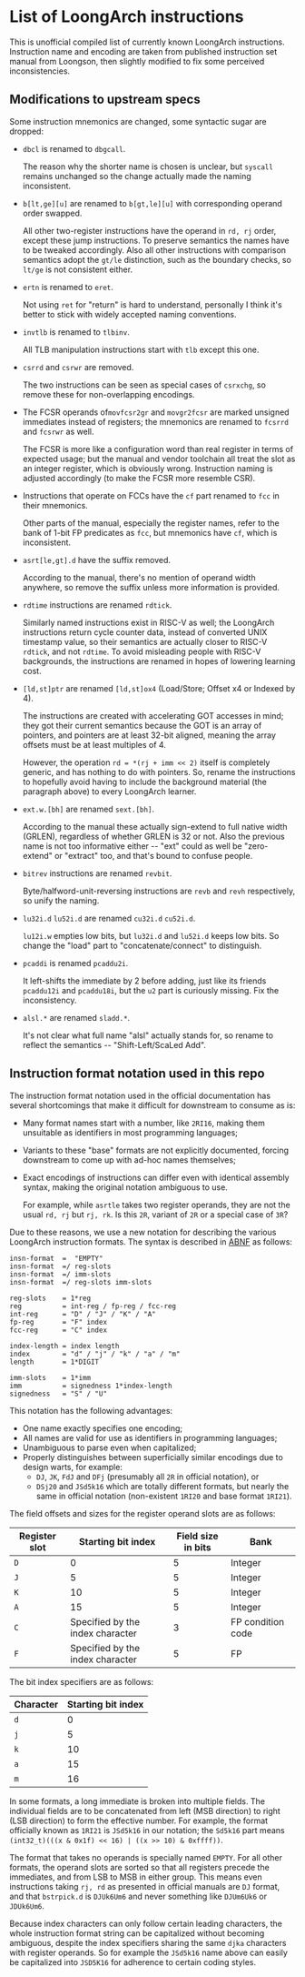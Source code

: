 # List of LoongArch instructions

This is unofficial compiled list of currently known LoongArch instructions.
Instruction name and encoding are taken from published instruction set manual
from Loongson, then slightly modified to fix some perceived inconsistencies.

## Modifications to upstream specs

Some instruction mnemonics are changed, some syntactic sugar are dropped:

* `dbcl` is renamed to `dbgcall`.

  The reason why the shorter name is chosen is unclear, but `syscall` remains
  unchanged so the change actually made the naming inconsistent.

* `b[lt,ge][u]` are renamed to `b[gt,le][u]` with corresponding operand order swapped.

  All other two-register instructions have the operand in `rd, rj` order, except
  these jump instructions. To preserve semantics the names have to be tweaked
  accordingly. Also all other instructions with comparison semantics adopt the
  `gt/le` distinction, such as the boundary checks, so `lt/ge` is not consistent
  either.

* `ertn` is renamed to `eret`.

  Not using `ret` for "return" is hard to understand, personally I think it's
  better to stick with widely accepted naming conventions.

* `invtlb` is renamed to `tlbinv`.

  All TLB manipulation instructions start with `tlb` except this one.

* `csrrd` and `csrwr` are removed.

  The two instructions can be seen as special cases of `csrxchg`, so remove
  these for non-overlapping encodings.

* The FCSR operands of`movfcsr2gr` and `movgr2fcsr` are marked unsigned
  immediates instead of registers; the mnemonics are renamed to `fcsrrd` and
  `fcsrwr` as well.

  The FCSR is more like a configuration word than real register in terms of
  expected usage; but the manual and vendor toolchain all treat the slot as
  an integer register, which is obviously wrong. Instruction naming is
  adjusted accordingly (to make the FCSR more resemble CSR).

* Instructions that operate on FCCs have the `cf` part renamed to `fcc` in
  their mnemonics.

  Other parts of the manual, especially the register names, refer to the bank
  of 1-bit FP predicates as `fcc`, but mnemonics have `cf`, which is
  inconsistent.

* `asrt[le,gt].d` have the suffix removed.

  According to the manual, there's no mention of operand width anywhere,
  so remove the suffix unless more information is provided.

* `rdtime` instructions are renamed `rdtick`.

  Similarly named instructions exist in RISC-V as well; the LoongArch
  instructions return cycle counter data, instead of converted UNIX
  timestamp value, so their semantics are actually closer to RISC-V `rdtick`,
  and not `rdtime`. To avoid misleading people with RISC-V backgrounds, the
  instructions are renamed in hopes of lowering learning cost.

* `[ld,st]ptr` are renamed `[ld,st]ox4` (Load/Store; Offset x4 or Indexed by 4).

  The instructions are created with accelerating GOT accesses in mind;
  they got their current semantics because the GOT is an array of pointers,
  and pointers are at least 32-bit aligned, meaning the array offsets must be
  at least multiples of 4.

  However, the operation `rd = *(rj + imm << 2)` itself is completely generic,
  and has nothing to do with pointers. So, rename the instructions to hopefully
  avoid having to include the background material (the paragraph above) to
  every LoongArch learner.

* `ext.w.[bh]` are renamed `sext.[bh]`.

  According to the manual these actually sign-extend to full native width
  (GRLEN), regardless of whether GRLEN is 32 or not. Also the previous name is
  not too informative either -- "ext" could as well be "zero-extend" or
  "extract" too, and that's bound to confuse people.

* `bitrev` instructions are renamed `revbit`.

  Byte/halfword-unit-reversing instructions are `revb` and `revh` respectively,
  so unify the naming.

* `lu32i.d` `lu52i.d` are renamed `cu32i.d` `cu52i.d`.

  `lu12i.w` empties low bits, but `lu32i.d` and `lu52i.d` keeps low bits. So
  change the "load" part to "concatenate/connect" to distinguish.

* `pcaddi` is renamed `pcaddu2i`.

  It left-shifts the immediate by 2 before adding, just like its friends
  `pcaddu12i` and `pcaddu18i`, but the `u2` part is curiously missing. Fix the
  inconsistency.

* `alsl.*` are renamed `sladd.*`.

  It's not clear what full name "alsl" actually stands for, so rename to
  reflect the semantics -- "Shift-Left/ScaLed Add".

## Instruction format notation used in this repo

The instruction format notation used in the official documentation has several
shortcomings that make it difficult for downstream to consume as is:

* Many format names start with a number, like `2RI16`, making them unsuitable as
  identifiers in most programming languages;
* Variants to these "base" formats are not explicitly documented, forcing
  downstream to come up with ad-hoc names themselves;
* Exact encodings of instructions can differ even with identical assembly syntax,
  making the original notation ambiguous to use.

  For example, while `asrtle` takes two register operands, they are not the
  usual `rd, rj` but `rj, rk`. Is this `2R`, variant of `2R` or a special case
  of `3R`?

Due to these reasons, we use a new notation for describing the various LoongArch
instruction formats. The syntax is described in [ABNF] as follows:

[ABNF]: https://en.wikipedia.org/wiki/Augmented_Backus%E2%80%93Naur_form

```
insn-format  =  "EMPTY"
insn-format  =/ reg-slots
insn-format  =/ imm-slots
insn-format  =/ reg-slots imm-slots

reg-slots    = 1*reg
reg          = int-reg / fp-reg / fcc-reg
int-reg      = "D" / "J" / "K" / "A"
fp-reg       = "F" index
fcc-reg      = "C" index

index-length = index length
index        = "d" / "j" / "k" / "a" / "m"
length       = 1*DIGIT

imm-slots    = 1*imm
imm          = signedness 1*index-length
signedness   = "S" / "U"
```

This notation has the following advantages:

* One name exactly specifies one encoding;
* All names are valid for use as identifiers in programming languages;
* Unambiguous to parse even when capitalized;
* Properly distinguishes between superficially similar encodings due to design
  warts, for example:
    - `DJ`, `JK`, `FdJ` and `DFj` (presumably all `2R` in official notation), or
    - `DSj20` and `JSd5k16` which are totally different formats, but nearly the
      same in official notation (non-existent `1RI20` and base format `1RI21`).

The field offsets and sizes for the register operand slots are as follows:

|Register slot|Starting bit index|Field size in bits|Bank|
|-------------|------------------|------------------|----|
|`D`|0|5|Integer|
|`J`|5|5|Integer|
|`K`|10|5|Integer|
|`A`|15|5|Integer|
|`C`|Specified by the index character|3|FP condition code|
|`F`|Specified by the index character|5|FP|

The bit index specifiers are as follows:

|Character|Starting bit index|
|---------|------------------|
|`d`|0|
|`j`|5|
|`k`|10|
|`a`|15|
|`m`|16|

In some formats, a long immediate is broken into multiple fields. The individual
fields are to be concatenated from left (MSB direction) to right (LSB direction)
to form the effective number.
For example, the format officially known as `1RI21` is `JSd5k16` in our
notation; the `Sd5k16` part means `(int32_t)(((x & 0x1f) << 16) | ((x >> 10) & 0xffff))`.

The format that takes no operands is specially named `EMPTY`.
For all other formats, the operand slots are sorted so that all registers
precede the immediates, and from LSB to MSB in either group.
This means even instructions taking `rj, rd` as presented in official manuals
are `DJ` format, and that `bstrpick.d` is `DJUk6Um6` and never something like
`DJUm6Uk6` or `JDUk6Um6`.

Because index characters can only follow certain leading characters, the whole
instruction format string can be capitalized without becoming ambiguous, despite
the index specifiers sharing the same `djka` characters with register operands.
So for example the `JSd5k16` name above can easily be capitalized into `JSD5K16`
for adherence to certain coding styles.
